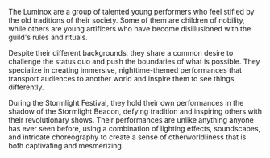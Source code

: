 The Luminox are a group of talented young performers who feel stifled by the old traditions of their society. Some of them are children of nobility, while others are young artificers who have become disillusioned with the guild's rules and rituals.

Despite their different backgrounds, they share a common desire to challenge the status quo and push the boundaries of what is possible. They specialize in creating immersive, nighttime-themed performances that transport audiences to another world and inspire them to see things differently.

During the Stormlight Festival, they hold their own performances in the shadow of the Stormlight Beacon, defying tradition and inspiring others with their revolutionary shows. Their performances are unlike anything anyone has ever seen before, using a combination of lighting effects, soundscapes, and intricate choreography to create a sense of otherworldliness that is both captivating and mesmerizing.